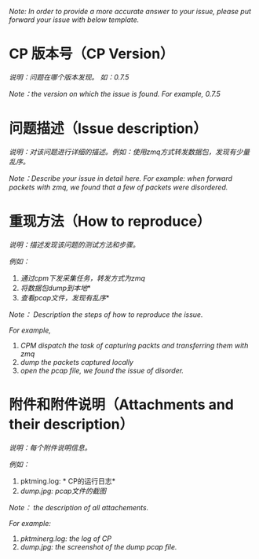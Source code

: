 *Note: In order to provide a more accurate answer to your issue, please put forward your issue with below template.*

# CP 版本号（CP Version）

*说明：问题在哪个版本发现。 如：0.7.5*

*Note：the version on which the issue is found. For example, 0.7.5*

# 问题描述（Issue description）

*说明：对该问题进行详细的描述。例如：使用zmq方式转发数据包，发现有少量乱序。*

*Note：Describe your issue in detail here.  For example: when forward packets with zmq, we found that a few of packets were disordered.*

# 重现方法（How to reproduce）

*说明：描述发现该问题的测试方法和步骤。*

*例如：*

1. *通过cpm下发采集任务，转发方式为zmq*
2. *将数据包dump到本地**
3. *查看pcap文件，发现有乱序**

*Note： Description the steps of how to reproduce the issue.*

*For example,*

1. *CPM dispatch the task  of capturing packts and transferring them with zmq*
2. *dump the packets captured locally*
3. *open the pcap file, we found the issue of disorder.*

# 附件和附件说明（Attachments and their description）

*说明：每个附件说明信息。*

*例如：*

1. pktming.log: * CP的运行日志*
2. *dump.jpg:  pcap文件的截图*

*Note： the description of all attachements.*

*For example:*

1. *pktminerg.log: the log of CP*
2. *dump.jpg: the screenshot of the dump pcap file.*
